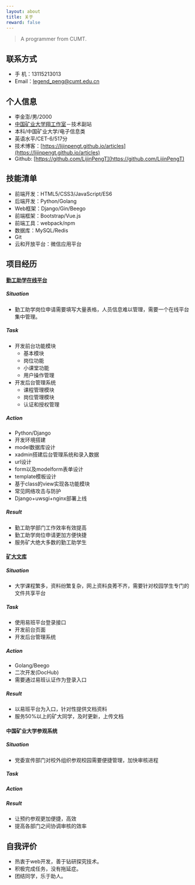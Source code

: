 ```yaml
---
layout: about
title: 关于
reward: false
---
```


> A programmer from CUMT.

## 联系方式
+ 手   机：13115213013
+ Email：legend_peng@cumt.edu.cn
## 个人信息
+ 李金澎/男/2000
+ [中国矿业大学翔工作室](https://atcumt.com)－技术副站
+ 本科/中国矿业大学/电子信息类
+ 英语水平/CET-6/517分
+ 技术博客：[https://lijinpengt.github.io/articles](https://lijinpengt.github.io/articles)
+ Github: [https://github.com/LijinPengT](https://github.com/LijinPengT)
## 技能清单
+ 前端开发：HTML5/CSS3/JavaScript/ES6
+ 后端开发：Python/Golang
+ Web框架：Django/Gin/Beego
+ 前端框架：Bootstrap/Vue.js
+ 前端工具：webpack/npm
+ 数据库：MySQL/Redis
+ Git
+ 云和开放平台：微信应用平台

## 项目经历
#### [勤工助学在线平台](https://github.com/LijinPengT/XgcOnline)

##### Situation
+ 勤工助学岗位申请需要填写大量表格，人员信息难以管理，需要一个在线平台集中管理。

##### Task
+ 开发前台功能模块
    + 基本模块
    + 岗位功能
    + 小课堂功能
    + 用户操作管理
+ 开发后台管理系统
    + 课程管理模块
    + 岗位管理模块
    + 认证和授权管理

##### Action
+ Python/Django
+ 开发环境搭建
+ model数据库设计
+ xadmin搭建后台管理系统和录入数据
+ url设计
+ form以及modelform表单设计
+ template模板设计
+ 基于class的view实现各功能模块
+ 常见网络攻击与防护
+ Django+uwsgi+nginx部署上线

##### Result
+ 勤工助学部门工作效率有效提高
+ 勤工助学岗位申请更加方便快捷
+ 服务矿大绝大多数的勤工助学生

#### [矿大文库](https://wk.atcumt.com)
##### Situation
+ 大学课程繁多，资料纷繁复杂，网上资料良莠不齐，需要针对校园学生专门的文件共享平台
##### Task
+ 使用易班平台登录接口
+ 开发前台页面
+ 开发后台管理系统
##### Action
+ Golang/Beego
+ 二次开发(DocHub)
+ 需要通过易班认证作为登录入口
##### Result
+ 以易班平台为入口，针对性提供文档资料
+ 服务50%以上的矿大同学，及时更新，上传文档
#### 中国矿业大学参观系统
##### Situation
+ 党委宣传部门对校外组织参观校园需要便捷管理，加快审核进程
##### Task
##### Action
##### Result
+ 让预约参观更加便捷，高效
+ 提高各部门之间协调审核的效率

## 自我评价
+ 热衷于web开发，善于钻研探究技术。
+ 积极完成任务，没有拖延症。
+ 团结同学，乐于助人。